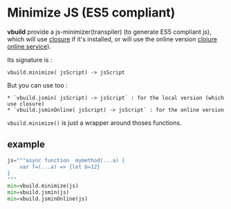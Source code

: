 # Minimize JS (ES5 compliant)

**vbuild** provide a js-minimizer(transpiler) (to generate ES5 compliant js), which will use [closure](https://pypi.org/project/closure/) if it's installed, or will use the online version [clojure online service](https://closure-compiler.appspot.com)).

Its signature is :

`vbuild.minimize( jsScript) -> jsScript`

But you can use too :

    * `vbuild.jsmin( jsScript) -> jsScript` : for the local version (which use closure)
    * `vbuild.jsminOnline( jsScript) -> jsScript` : for the online version

`vbuild.minimize()` is just a wrapper around thoses functions.

## example

```python
js="""async function  mymethod(...a) {
    var f=(...a) => {let b=12}
}
"""
min=vbuild.minimize(js)
min=vbuild.jsmin(js)
min=vbuild.jsminOnline(js)

```